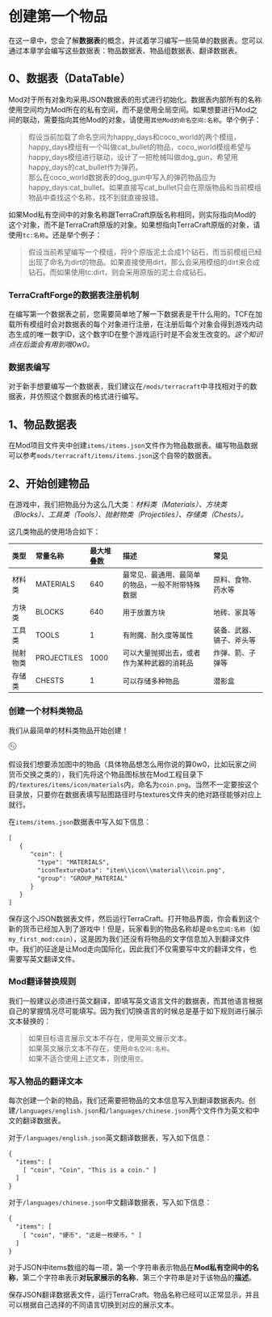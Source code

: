 # 创建第一个物品

在这一章中，您会了解**数据表**的概念，并试着学习编写一些简单的数据表。您可以通过本章学会编写这些数据表：物品数据表、物品组数据表、翻译数据表。

## 0、数据表（DataTable）

Mod对于所有对象均采用JSON数据表的形式进行初始化。数据表内部所有的名称使用空间均为Mod所在的私有空间，而不是使用全局空间。如果想要进行Mod之间的联动，需要指向其他Mod的对象，请使用`其他Mod的命名空间:名称`。举个例子：

> 假设当前加载了命名空间为happy\_days和coco\_world的两个模组，happy\_days模组有一个叫做cat\_bullet的物品，coco\_world模组希望与happy\_days模组进行联动，设计了一把枪械叫做dog\_gun，希望用happy\_days的cat\_bullet作为弹药。  
> 那么在coco\_world数据表的dog\_gun中写入的弹药物品应为happy\_days:cat\_bullet。如果直接写cat\_bullet只会在原版物品和当前模组物品中查找这个名称，找不到就直接报错。

如果Mod私有空间中的对象名称跟TerraCraft原版名称相同，则实际指向Mod的这个对象，而不是TerraCraft原版的对象。如果想指向TerraCraft原版的对象，请使用`tc:名称`。还是举个例子：

> 假设当前希望编写一个模组，将9个原版泥土合成1个钻石，而当前模组已经出现了命名为dirt的物品。如果直接使用dirt，那么会采用模组的dirt来合成钻石。而如果使用tc:dirt，则会采用原版的泥土合成钻石。

### TerraCraftForge的数据表注册机制

在编写第一个数据表之前，您需要简单地了解一下数据表是干什么用的。TCF在加载所有模组时会对数据表的每个对象进行注册，在注册后每个对象会得到游戏内动态生成的唯一数字ID，这个数字ID在整个游戏运行时是不会发生改变的。_这个知识点在后面会有用到哦0w0。_

### 数据表编写

对于新手想要编写一个数据表，我们建议在`/mods/terracraft`中寻找相对于的数据表，并仿照这个数据表的格式进行编写。

## 1、物品数据表

在Mod项目文件夹中创建`items/items.json`文件作为物品数据表。编写物品数据可以参考`mods/terracraft/items/items.json`这个自带的数据表。

## 2、开始创建物品

在游戏中，我们把物品分为这么几大类：_材料类（Materials）、方块类（Blocks）、工具类（Tools）、抛射物类（Projectiles）、存储类（Chests）。_

这几类物品的使用场合如下：

| 类型 | 常量名称 | 最大堆叠数 | 描述 | 常见 |
| :--- | :--- | :--- | :--- | :--- |
| 材料类 | MATERIALS | 640 | 最常见、最通用、最简单的物品，一般不附带特殊数据 | 原料、食物、药水等 |
| 方块类 | BLOCKS | 640 | 用于放置方块 | 地砖、家具等 |
| 工具类 | TOOLS | 1 | 有附魔、耐久度等属性 | 装备、武器、镐子、斧头等 |
| 抛射物类 | PROJECTILES | 1000 | 可以大量抛掷出去，或者作为某种武器的消耗品 | 炸弹、箭、子弹等 |
| 存储类 | CHESTS | 1 | 可以存储多种物品 | 潜影盒 |

### 创建一个材料类物品

我们从最简单的材料类物品开始创建！

![&#x8FD9;&#x662F;&#x4E00;&#x679A;IC2&#x7684;&#x786C;&#x5E01;&#xFF01;](../../../.gitbook/assets/coin.png)

假设我们想要添加图中的物品（具体物品想怎么用你说的算0w0，比如玩家之间货币交换之类的），我们先将这个物品图标放在Mod工程目录下的`/textures/items/icon/materials`内，命名为`coin.png`。当然不一定要按这个目录放，只要你在数据表填写贴图路径时与textures文件夹的绝对路径能够对应上就行。

在`items/items.json`数据表中写入如下信息：

```text
[
   {
      "coin": {
        "type": "MATERIALS",
        "iconTextureData": "item\\icon\\material\\coin.png",
        "group": "GROUP_MATERIAL"
      }
   }
]
```

保存这个JSON数据表文件，然后运行TerraCraft。打开物品界面，你会看到这个新的货币已经加入到了游戏中！但是，玩家看到的物品名称却是`命名空间:名称`（如`my_first_mod:coin`），这是因为我们还没有将物品的文字信息加入到翻译文件中。我们的征途是让Mod走向国际化，因此我们不仅需要写中文的翻译文件，也需要写英文翻译文件。

### Mod翻译替换规则

我们一般建议必须进行英文翻译，即填写英文语言文件的数据表，而其他语言根据自己的掌握情况尽可能填写。因为我们切换语言的时候总是基于如下规则进行展示文本替换的：

> 如果目标语言展示文本不存在，使用英文展示文本。  
> 如果英文展示文本不存在，使用`命名空间:名称`。  
> 如果不适合使用上述文本，则使用`空`。

### 写入物品的翻译文本

每次创建一个新的物品，我们还需要把物品的文本信息写入到翻译数据表内。创建`/languages/english.json`和`/languages/chinese.json`两个文件作为英文和中文的翻译数据表。

对于`/languages/english.json`英文翻译数据表，写入如下信息：

```text
{
  "items": [
    [ "coin", "Coin", "This is a coin." ]
  ]
}
```

对于`/languages/chinese.json`中文翻译数据表，写入如下信息：

```text
{
  "items": [
    [ "coin", "硬币", "这是一枚硬币。" ]
  ]
}
```

对于JSON中items数组的每一项，第一个字符串表示物品在**Mod私有空间中的名称**，第二个字符串表示**对玩家展示的名称**，第三个字符串是对于该物品的**描述**。

保存JSON翻译数据表文件，运行TerraCraft。物品名称已经可以正常显示，并且可以根据自己选择的不同语言切换到对应的展示文本。

